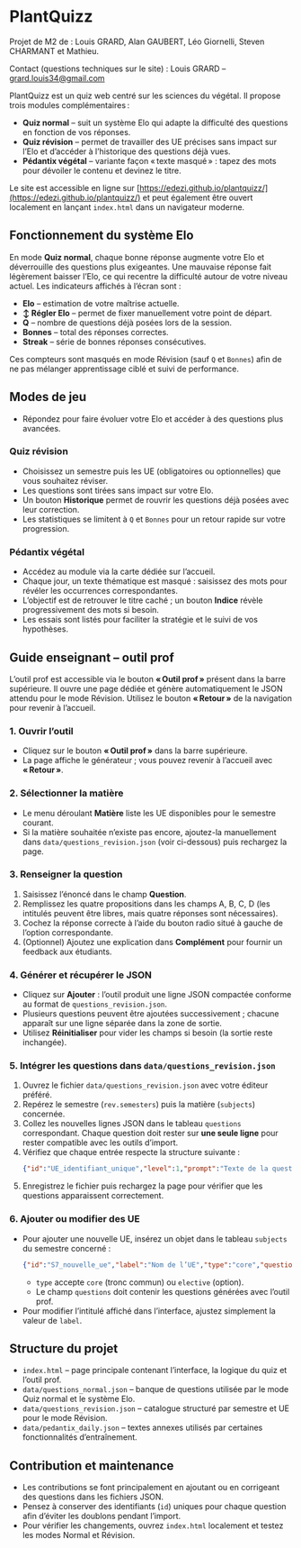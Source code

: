 # PlantQuizz

Projet de M2 de : Louis GRARD, Alan GAUBERT, Léo Giornelli, Steven CHARMANT et Mathieu.

Contact (questions techniques sur le site) : Louis GRARD – grard.louis34@gmail.com

PlantQuizz est un quiz web centré sur les sciences du végétal. Il propose trois modules complémentaires :

- **Quiz normal** – suit un système Elo qui adapte la difficulté des questions en fonction de vos réponses.
- **Quiz révision** – permet de travailler des UE précises sans impact sur l’Elo et d’accéder à l’historique des questions déjà vues.
- **Pédantix végétal** – variante façon « texte masqué » : tapez des mots pour dévoiler le contenu et devinez le titre.


Le site est accessible en ligne sur [https://edezi.github.io/plantquizz/](https://edezi.github.io/plantquizz/) et peut également être ouvert localement en lançant `index.html` dans un navigateur moderne.

## Fonctionnement du système Elo

En mode **Quiz normal**, chaque bonne réponse augmente votre Elo et déverrouille des questions plus exigeantes. Une mauvaise réponse fait légèrement baisser l’Elo, ce qui recentre la difficulté autour de votre niveau actuel. Les indicateurs affichés à l’écran sont :

- **Elo** – estimation de votre maîtrise actuelle.
- **↕️ Régler Elo** – permet de fixer manuellement votre point de départ.
- **Q** – nombre de questions déjà posées lors de la session.
- **Bonnes** – total des réponses correctes.
- **Streak** – série de bonnes réponses consécutives.

Ces compteurs sont masqués en mode Révision (sauf `Q` et `Bonnes`) afin de ne pas mélanger apprentissage ciblé et suivi de performance.

## Modes de jeu


- Répondez pour faire évoluer votre Elo et accéder à des questions plus avancées.

### Quiz révision
- Choisissez un semestre puis les UE (obligatoires ou optionnelles) que vous souhaitez réviser.
- Les questions sont tirées sans impact sur votre Elo.
- Un bouton **Historique** permet de rouvrir les questions déjà posées avec leur correction.
- Les statistiques se limitent à `Q` et `Bonnes` pour un retour rapide sur votre progression.

### Pédantix végétal
- Accédez au module via la carte dédiée sur l’accueil.
- Chaque jour, un texte thématique est masqué : saisissez des mots pour révéler les occurrences correspondantes.
- L’objectif est de retrouver le titre caché ; un bouton **Indice** révèle progressivement des mots si besoin.
- Les essais sont listés pour faciliter la stratégie et le suivi de vos hypothèses.

## Guide enseignant – outil prof

L’outil prof est accessible via le bouton **« Outil prof »** présent dans la barre supérieure. Il ouvre une page dédiée et génère automatiquement le JSON attendu pour le mode Révision. Utilisez le bouton **« Retour »** de la navigation pour revenir à l’accueil.

### 1. Ouvrir l’outil
- Cliquez sur le bouton **« Outil prof »** dans la barre supérieure.
- La page affiche le générateur ; vous pouvez revenir à l’accueil avec **« Retour »**.

### 2. Sélectionner la matière
- Le menu déroulant **Matière** liste les UE disponibles pour le semestre courant.
- Si la matière souhaitée n’existe pas encore, ajoutez-la manuellement dans `data/questions_revision.json` (voir ci-dessous) puis rechargez la page.

### 3. Renseigner la question
1. Saisissez l’énoncé dans le champ **Question**.
2. Remplissez les quatre propositions dans les champs A, B, C, D (les intitulés peuvent être libres, mais quatre réponses sont nécessaires).
3. Cochez la réponse correcte à l’aide du bouton radio situé à gauche de l’option correspondante.
4. (Optionnel) Ajoutez une explication dans **Complément** pour fournir un feedback aux étudiants.

### 4. Générer et récupérer le JSON
- Cliquez sur **Ajouter** : l’outil produit une ligne JSON compactée conforme au format de `questions_revision.json`.
- Plusieurs questions peuvent être ajoutées successivement ; chacune apparaît sur une ligne séparée dans la zone de sortie.
- Utilisez **Réinitialiser** pour vider les champs si besoin (la sortie reste inchangée).

### 5. Intégrer les questions dans `data/questions_revision.json`
1. Ouvrez le fichier `data/questions_revision.json` avec votre éditeur préféré.
2. Repérez le semestre (`rev.semesters`) puis la matière (`subjects`) concernée.
3. Collez les nouvelles lignes JSON dans le tableau `questions` correspondant. Chaque question doit rester sur **une seule ligne** pour rester compatible avec les outils d’import.
4. Vérifiez que chaque entrée respecte la structure suivante :
   ```json
   {"id":"UE_identifiant_unique","level":1,"prompt":"Texte de la question ?","choices":[{"id":"a","text":"Réponse A","correct":true},{"id":"b","text":"Réponse B"},{"id":"c","text":"Réponse C"},{"id":"d","text":"Réponse D"}],"explanation":"Optionnel : explication"}
   ```
5. Enregistrez le fichier puis rechargez la page pour vérifier que les questions apparaissent correctement.

### 6. Ajouter ou modifier des UE
- Pour ajouter une nouvelle UE, insérez un objet dans le tableau `subjects` du semestre concerné :
  ```json
  {"id":"S7_nouvelle_ue","label":"Nom de l’UE","type":"core","questions":[]}
  ```
  - `type` accepte `core` (tronc commun) ou `elective` (option).
  - Le champ `questions` doit contenir les questions générées avec l’outil prof.
- Pour modifier l’intitulé affiché dans l’interface, ajustez simplement la valeur de `label`.

## Structure du projet
- `index.html` – page principale contenant l’interface, la logique du quiz et l’outil prof.
- `data/questions_normal.json` – banque de questions utilisée par le mode Quiz normal et le système Elo.
- `data/questions_revision.json` – catalogue structuré par semestre et UE pour le mode Révision.
- `data/pedantix_daily.json` – textes annexes utilisés par certaines fonctionnalités d’entraînement.

## Contribution et maintenance
- Les contributions se font principalement en ajoutant ou en corrigeant des questions dans les fichiers JSON.
- Pensez à conserver des identifiants (`id`) uniques pour chaque question afin d’éviter les doublons pendant l’import.
- Pour vérifier les changements, ouvrez `index.html` localement et testez les modes Normal et Révision.

